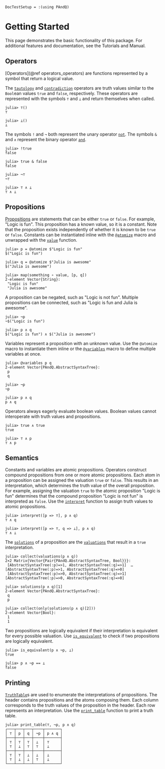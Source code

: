 
```@meta
DocTestSetup = :(using PAndQ)
```

# Getting Started

This page demonstrates the basic functionality of this package. For additional features and documentation, see the Tutorials and Manual.

## Operators

[Operators](@ref operators_operators) are functions represented by a symbol that return a logical value.

The [`tautology`](@ref) and [`contradiction`](@ref) operators are truth values similar to the `Bool`ean values `true` and `false`, respectively. These operators are represented with the symbols `⊤` and `⊥` and return themselves when called.

```jldoctest
julia> ⊤()
⊤

julia> ⊥()
⊥
```

The symbols `!` and `¬` both represent the unary operator [`not`](@ref). The symbols `&` and `∧` represent the binary operator [`and`](@ref).

```jldoctest
julia> !true
false

julia> true & false
false

julia> ¬⊤
¬⊤

julia> ⊤ ∧ ⊥
⊤ ∧ ⊥
```

## Propositions

[Propositions]() are statements that can be either `true` or `false`. For example, "Logic is fun". This proposition has a known value, so it is a constant. Note that the proposition exists independently of whether it is known to be `true` or `false`. Constants can be instantiated inline with the [`@atomize`](@ref) macro and unwrapped with the [`value`](@ref) function.

```jldoctest 1
julia> p = @atomize $"Logic is fun"
$("Logic is fun")

julia> q = @atomize $"Julia is awesome"
$("Julia is awesome")

julia> map(something ∘ value, [p, q])
2-element Vector{String}:
 "Logic is fun"
 "Julia is awesome"
```

A proposition can be negated, such as "Logic is not fun". Multiple propositions can be connected, such as "Logic is fun and Julia is awesome".

```jldoctest 1
julia> ¬p
¬$("Logic is fun")

julia> p ∧ q
$("Logic is fun") ∧ $("Julia is awesome")
```

Variables represent a proposition with an unknown value. Use the `@atomize` macro to instantiate them inline or the [`@variables`](@ref) macro to define multiple variables at once.

```jldoctest 1
julia> @variables p q
2-element Vector{PAndQ.AbstractSyntaxTree}:
 p
 q

julia> ¬p
¬p

julia> p ∧ q
p ∧ q
```

Operators always eagerly evaluate boolean values. Boolean values cannot interoperate with truth values and propositions.

```jldoctest 1
julia> true ∧ true
true

julia> ⊤ ∧ p
⊤ ∧ p
```

## Semantics

Constants and variables are atomic propositions. Operators construct compound propositions from one or more atomic propositions. Each atom in a proposition can be assigned the valuation `true` or `false`. This results in an interpretation, which determines the truth value of the overall proposition. For example, assigning the valuation `true` to the atomic proposition "Logic is fun" determines that the compound proposition "Logic is not fun" is interpreted as `false`. Use the [`interpret`](@ref) function to assign truth values to atomic propositions.

```jldoctest 1
julia> interpret([p => ⊤], p ∧ q)
⊤ ∧ q

julia> interpret([p => ⊤, q => ⊥], p ∧ q)
⊤ ∧ ⊥
```

The [`solutions`](@ref) of a proposition are the [`valuations`](@ref) that result in a `true` interpretation.

```jldoctest 1
julia> collect(valuations(p ∧ q))
2×2 Matrix{Vector{Pair{PAndQ.AbstractSyntaxTree, Bool}}}:
 [AbstractSyntaxTree(:p)=>1, AbstractSyntaxTree(:q)=>1]  …  [AbstractSyntaxTree(:p)=>1, AbstractSyntaxTree(:q)=>0]
 [AbstractSyntaxTree(:p)=>0, AbstractSyntaxTree(:q)=>1]     [AbstractSyntaxTree(:p)=>0, AbstractSyntaxTree(:q)=>0]

julia> solutions(p ∧ q)[1]
2-element Vector{PAndQ.AbstractSyntaxTree}:
 q
 p

julia> collect(only(solutions(p ∧ q)[2]))
2-element Vector{Bool}:
 1
 1
```

Two propositions are logically equivalent if their interpretation is equivalent for every possible valuation. Use [`is_equivalent`](ref) to check if two propositions are logically equivalent.

```jldoctest 1
julia> is_equivalent(p ∧ ¬p, ⊥)
true

julia> p ∧ ¬p == ⊥
false
```

## Printing

[`TruthTable`](@ref)s are used to enumerate the interpretations of propositions. The header contains propositions and the atoms composing them. Each column corresponds to the truth values of the proposition in the header. Each row represents an interpretation. Use the [`print_table`](@ref) function to print a truth table.

```jldoctest 1
julia> print_table(⊤, ¬p, p ∧ q)
┌───┬───┬───┬────┬───────┐
│ ⊤ │ p │ q │ ¬p │ p ∧ q │
├───┼───┼───┼────┼───────┤
│ ⊤ │ ⊤ │ ⊤ │ ⊥  │ ⊤     │
│ ⊤ │ ⊥ │ ⊤ │ ⊤  │ ⊥     │
├───┼───┼───┼────┼───────┤
│ ⊤ │ ⊤ │ ⊥ │ ⊥  │ ⊥     │
│ ⊤ │ ⊥ │ ⊥ │ ⊤  │ ⊥     │
└───┴───┴───┴────┴───────┘
```
